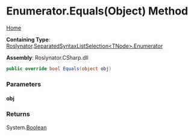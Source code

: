 <a name="_top"></a>

# Enumerator\.Equals\(Object\) Method

[Home](../../../../README.md#_top)

**Containing Type**: [Roslynator](../../../README.md#_top)\.[SeparatedSyntaxListSelection\<TNode>.Enumerator](../README.md#_top)

**Assembly**: Roslynator\.CSharp\.dll

```csharp
public override bool Equals(object obj)
```

### Parameters

#### obj

### Returns

System\.[Boolean](https://docs.microsoft.com/en-us/dotnet/api/system.boolean)

